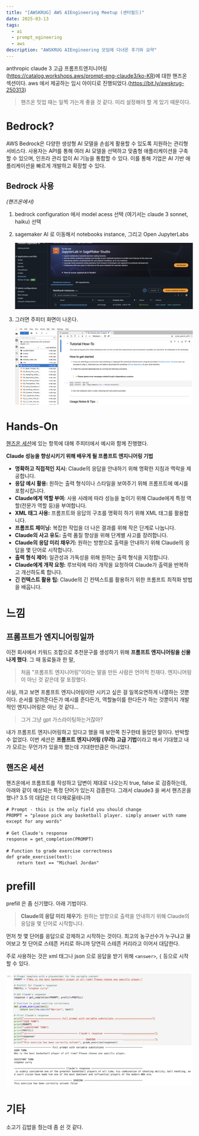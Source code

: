 ```yaml
---
title: "[AWSKRUG] AWS AIEngineering Meetup (센터필드)"
date: 2025-03-13
tags:
  - ai
  - prompt_egineering
  - aws
description: "AWSKRUG AIEngineering 모임에 다녀온 후기와 요약"
---
```

anthropic claude 3 고급 프롬프트엔지니어링(https://catalog.workshops.aws/prompt-eng-claude3/ko-KR)에 대한 핸즈온 섹션이다. aws 에서 제공하는 임시 아이디로 진행되었다.(https://bit.ly/awskrug-250313)

> 핸즈온 밋업 때는 일찍 가는게 좋을 것 같다. 미리 설정해야 할 게 있기 때문이다.

# Bedrock?

AWS Bedrock은 다양한 생성형 AI 모델을 손쉽게 활용할 수 있도록 지원하는 관리형 서비스다. 사용자는 API를 통해 여러 AI 모델을 선택하고 맞춤형 애플리케이션을 구축할 수 있으며, 인프라 관리 없이 AI 기능을 통합할 수 있다. 이를 통해 기업은 AI 기반 애플리케이션을 빠르게 개발하고 확장할 수 있다.

## Bedrock 사용

*(핸즈온에서)*

1. bedrock configuration 에서 model acess 선택 (여기서는 claude 3 sonnet, haiku) 선택

2. sagemaker AI 로 이동해서 notebooks instance, 그리고 Open JupyterLabs

   ![image-20250313192725190](../../.vuepress/public/images/2025-03-13-aws/image-20250313192725190.png)

3. 그러면 주피터 화면이 나온다.

   ![image-20250313192954390](../../.vuepress/public/images/2025-03-13-aws/image-20250313192954390.png)

# Hands-On 

[핸즈온 세션](https://catalog.workshops.aws/prompt-eng-claude3/ko-KR)에 있는 항목에 대해 주피터에서 예시와 함께 진행했다.

**Claude 성능을 향상시키기 위해 배우게 될 프롬프트 엔지니어링 기법**

- **명확하고 직접적인 지시:** Claude의 응답을 안내하기 위해 명확한 지침과 맥락을 제공합니다.
- **응답 예시 활용:** 원하는 출력 형식이나 스타일을 보여주기 위해 프롬프트에 예시를 포함시킵니다.
- **Claude에게 역할 부여:** 사용 사례에 따라 성능을 높이기 위해 Claude에게 특정 역할(전문가 역할 등)을 부여합니다.
- **XML 태그 사용:** 프롬프트와 응답의 구조를 명확히 하기 위해 XML 태그를 활용합니다.
- **프롬프트 체이닝:** 복잡한 작업을 더 나은 결과를 위해 작은 단계로 나눕니다.
- **Claude의 사고 유도:** 출력 품질 향상을 위해 단계별 사고를 장려합니다.
- **Claude의 응답 미리 채우기:** 원하는 방향으로 출력을 안내하기 위해 Claude의 응답을 몇 단어로 시작합니다.
- **출력 형식 제어:** 일관성과 가독성을 위해 원하는 출력 형식을 지정합니다.
- **Claude에게 개작 요청:** 루브릭에 따라 개작을 요청하여 Claude가 출력을 반복하고 개선하도록 합니다.
- **긴 컨텍스트 활용 팁:** Claude의 긴 컨텍스트를 활용하기 위한 프롬프트 최적화 방법을 배웁니다.

# 느낌

## 프롬프트가 엔지니어링일까

이전 회사에서 키워드 조합으로 추천문구를 생성하기 위해 **프롬프트 엔지니어링을 신물나게 했다**. 그 때 동료들과 한 말,

> 처음 "프롬프트 엔지니어링"이라는 말을 만든 사람은 언어적 천재다. 엔지니어링이 아닌 것 같은데 잘 포장했다.

사실, 까고 보면 프롬프트 엔지니어링이란 시키고 싶은 걸 일목요연하게 나열하는 것뿐이다. 순서를 알려준다든가 예시를 준다든가, 역할놀이를 한다든가 하는 것뿐이지 개발적인 엔지니어링은 아닌 것 같다...

> 그거 그냥 gpt 가스라이팅하는거잖아?

내가 프롬프트 엔지니어링하고 있다고 했을 때 보안쪽 친구한테 들었던 말이다. 반박할 수 없었다. 이번 세션은 **프롬프트 엔지니어링 (무려) 고급 기법**이라고 해서 기대했고 내가 모르는 무언가가 있을까 했는데 기대한만큼은 아니었다.

## 핸즈온 세션

핸즈온에서 프롬프트를 작성하고 답변이 제대로 나오는지 true, false 로 검증하는데, 아래와 같이 예상되는 특정 단어가 있는지 검증한다. 그래서 claude3 을 써서 핸즈온을 했나? 3.5 의 대답은 더 다채로울테니까

```
# Prompt - this is the only field you should change
PROMPT = "please pick any basketball player. simply answer with name except for any words"

# Get Claude's response
response = get_completion(PROMPT)

# Function to grade exercise correctness
def grade_exercise(text):
    return text == "Michael Jordan"
```

# prefill

prefill 은 좀 신기했다. 아래 기법이다.

> **Claude의 응답 미리 채우기:** 원하는 방향으로 출력을 안내하기 위해 Claude의 응답을 몇 단어로 시작합니다.

먼저 첫 몇 단어를 응답으로 강제하고 시작하는 것이다. 최고의 농구선수가 누구냐고 물어보고 첫 단어로 스테픈 커리로 하니까 당연히 스테픈 커리라고 이어서 대답한다.

주로 사용하는 것은 xml 태그나 json 으로 응답을 받기 위해 `<answer>`, `{` 등으로 시작할 수 있다.

![image-20250313201237416](../../.vuepress/public/images/2025-03-13-aws/image-20250313201237416.png)

# 기타

소고기 김밥을 줬는데 좀 쉰 것 같다.
